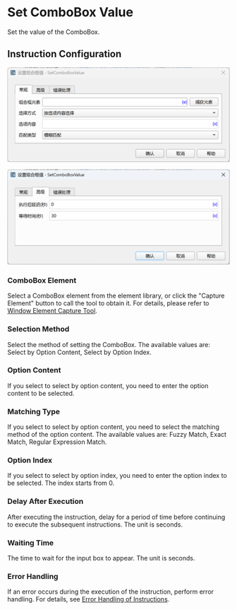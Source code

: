 # Set ComboBox Value

Set the value of the ComboBox.

## Instruction Configuration

![General Configuration Dialog for Setting ComboBox Value](set_combobox_value_general_config.png)

![Advanced Configuration Dialog for Setting ComboBox Value](set_combobox_value_advanced_config.png)

### ComboBox Element

Select a ComboBox element from the element library, or click the "Capture Element" button to call the tool to obtain it. For details, please refer to [Window Element Capture Tool](../../../manual/window_element_capture_tool.md).

### Selection Method

Select the method of setting the ComboBox. The available values are: Select by Option Content, Select by Option Index.

### Option Content

If you select to select by option content, you need to enter the option content to be selected.

### Matching Type

If you select to select by option content, you need to select the matching method of the option content. The available values are: Fuzzy Match, Exact Match, Regular Expression Match.

### Option Index

If you select to select by option index, you need to enter the option index to be selected. The index starts from 0.

### Delay After Execution

After executing the instruction, delay for a period of time before continuing to execute the subsequent instructions. The unit is seconds.

### Waiting Time

The time to wait for the input box to appear. The unit is seconds.

### Error Handling

If an error occurs during the execution of the instruction, perform error handling. For details, see [Error Handling of Instructions](../../../manual/error_handling.md).